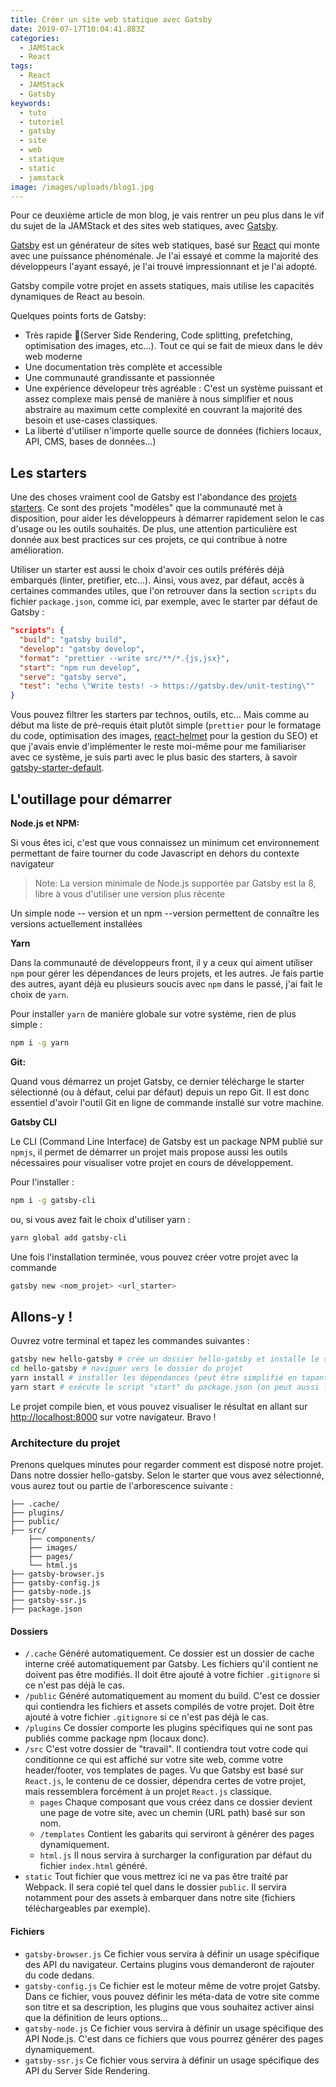 ```yaml
---
title: Créer un site web statique avec Gatsby
date: 2019-07-17T10:04:41.883Z
categories:
  - JAMStack
  - React
tags:
  - React
  - JAMStack
  - Gatsby
keywords:
  - tuto
  - tutoriel
  - gatsby
  - site
  - web
  - statique
  - static
  - jamstack
image: /images/uploads/blog1.jpg
---
```

Pour ce deuxième article de mon blog, je vais rentrer un peu plus dans le vif du sujet de la JAMStack et des sites web statiques, avec [Gatsby](https://www.gatsbyjs.org).

[Gatsby](https://www.gatsbyjs.org) est un générateur de sites web statiques, basé sur [React](https://fr.reactjs.org) qui monte avec une puissance phénoménale. Je l'ai essayé et comme la majorité des développeurs l'ayant essayé, je l'ai trouvé impressionnant et je l'ai adopté.

Gatsby compile votre projet en assets statiques, mais utilise les capacités dynamiques de React au besoin.

Quelques points forts de Gatsby:

* Très rapide 🚀(Server Side Rendering, Code splitting, prefetching, optimisation des images, etc...). Tout ce qui se fait de mieux dans le dév web moderne
* Une documentation très complète et accessible
* Une communauté grandissante et passionnée
* Une expérience dévelopeur très agréable : C'est un système puissant et assez complexe mais pensé de manière à nous simplifier et nous abstraire au maximum cette complexité en couvrant la majorité des besoin et use-cases classiques.
* La liberté d'utiliser n'importe quelle source de données (fichiers locaux, API, CMS, bases de données...)

## Les starters

Une des choses vraiment cool de Gatsby est l'abondance des [projets starters](https://www.gatsbyjs.org/starters). Ce sont des projets "modèles" que la communauté met à disposition, pour aider les développeurs à démarrer rapidement selon le cas d'usage ou les outils souhaités. De plus, une attention particulière est donnée aux best practices sur ces projets, ce qui contribue à notre amélioration.

Utiliser un starter est aussi le choix d'avoir ces outils préférés déjà embarqués (linter, pretifier, etc...). Ainsi, vous avez, par défaut, accès à certaines commandes utiles, que l'on retrouver dans la section `scripts` du fichier `package.json`, comme ici, par exemple, avec le starter par défaut de Gatsby :

```Json
"scripts": {
  "build": "gatsby build",
  "develop": "gatsby develop",
  "format": "prettier --write src/**/*.{js,jsx}",
  "start": "npm run develop",
  "serve": "gatsby serve",
  "test": "echo \"Write tests! -> https://gatsby.dev/unit-testing\""
}
```

Vous pouvez filtrer les starters par technos, outils, etc... Mais comme au début ma liste de pré-requis était plutôt simple (`prettier` pour le formatage du code, optimisation des images, [react-helmet](https://github.com/nfl/react-helmet) pour la gestion du SEO) et que j'avais envie d'implémenter le reste moi-même pour me familiariser avec ce système, je suis parti avec le plus basic des starters, à savoir [gatsby-starter-default](https://www.gatsbyjs.org/starters/gatsbyjs/gatsby-starter-default).

## L'outillage pour démarrer

**Node.js et NPM:** 

Si vous êtes ici, c'est que vous connaissez un minimum cet environnement permettant de faire tourner du code Javascript en dehors du contexte navigateur

> Note: La version minimale de Node.js supportée par Gatsby est la 8, libre à vous d'utiliser une version plus récente

Un simple node -- version et un npm --version permettent de connaître les versions actuellement installées

**Yarn**

Dans la communauté de développeurs front, il y a ceux qui aiment utiliser `npm` pour gérer les dépendances de leurs projets, et les autres. Je fais partie des autres, ayant déjà eu plusieurs soucis avec `npm` dans le passé, j'ai fait le choix de `yarn`.

Pour installer `yarn` de manière globale sur votre système, rien de plus simple :

```Bash
npm i -g yarn
```

**Git:** 

Quand vous démarrez un projet Gatsby, ce dernier télécharge le starter sélectionné (ou à défaut, celui par défaut) depuis un repo Git. Il est donc essentiel d'avoir l'outil Git en ligne de commande installé sur votre machine.

**Gatsby CLI**

Le CLI (Command Line Interface) de Gatsby est un package NPM publié sur `npmjs`, il permet de démarrer un projet mais propose aussi les outils nécessaires pour visualiser votre projet en cours de développement.

Pour l'installer :

```Bash
npm i -g gatsby-cli
```

ou, si vous avez fait le choix d'utiliser yarn :

```Bash
yarn global add gatsby-cli
```

Une fois l'installation terminée, vous pouvez créer votre projet avec la commande

```Bash
gatsby new <nom_projet> <url_starter>
```

## Allons-y !

Ouvrez votre terminal et tapez les commandes suivantes :

```Bash
gatsby new hello-gatsby # crée un dossier hello-gatsby et installe le starter (par défaut, ici) dedans
cd hello-gatsby # naviguer vers le dossier du projet
yarn install # installer les dépendances (peut être simplifié en tapant juste "yarn"
yarn start # exécute le script "start" du package.json (on peut aussi lancer directement avec "gatsby develop")
```

Le projet compile bien, et vous pouvez visualiser le résultat en allant sur <http://localhost:8000> sur votre navigateur. Bravo !

### Architecture du projet

Prenons quelques minutes pour regarder comment est disposé notre projet. Dans notre dossier hello-gatsby. Selon le starter que vous avez sélectionné, vous aurez tout ou partie de l'arborescence suivante :

```
├── .cache/
├── plugins/
├── public/
├── src/
    ├── components/
    ├── images/
    ├── pages/
    └── html.js
├── gatsby-browser.js
├── gatsby-config.js
├── gatsby-node.js
├── gatsby-ssr.js
├── package.json
```

#### Dossiers

* `/.cache` Généré automatiquement. Ce dossier est un dossier de cache interne créé automatiquement par Gatsby. Les fichiers qu'il contient ne doivent pas être modifiés. Il doit être ajouté à votre fichier `.gitignore` si ce n'est pas déjà le cas.
* `/public` Généré automatiquement au moment du build. C'est ce dossier qui contiendra les fichiers et assets compilés de votre projet. Doit être ajouté à votre fichier `.gitignore` si ce n'est pas déjà le cas.
* `/plugins` Ce dossier comporte les plugins spécifiques qui ne sont pas publiés comme package npm (locaux donc).
* `/src` C'est votre dossier de "travail". Il contiendra tout votre code qui conditionne ce qui est affiché sur votre site web, comme votre header/footer, vos templates de pages. Vu que Gatsby est basé sur `React.js`, le contenu de ce dossier, dépendra certes de votre projet, mais ressemblera forcément à un projet `React.js` classique.
  - `pages` Chaque composant que vous créez dans ce dossier devient une page de votre site, avec un chemin (URL path) basé sur son nom.
  - `/templates` Contient les gabarits qui serviront à générer des pages dynamiquement.
  - `html.js` Il nous servira à surcharger la configuration par défaut du fichier `index.html` généré.
* `static` Tout fichier que vous mettrez ici ne va pas être traité par Webpack. Il sera copié tel quel dans le dossier `public`. Il servira notamment pour des assets à embarquer dans notre site (fichiers téléchargeables par exemple).

#### Fichiers
- `gatsby-browser.js` Ce fichier vous servira à définir un usage spécifique des API du navigateur. Certains plugins vous demanderont de rajouter du code dedans.
- `gatsby-config.js` Ce fichier est le moteur même de votre projet Gatsby. Dans ce fichier, vous pouvez définir les méta-data de votre site comme son titre et sa description, les plugins que vous souhaitez activer ainsi que la définition de leurs options...
- `gatsby-node.js` Ce fichier vous servira à définir un usage spécifique des API Node.js. C'est dans ce fichiers que vous pourrez générer des pages dynamiquement.
- `gatsby-ssr.js` Ce fichier vous servira à définir un usage spécifique des API du Server Side Rendering. 






